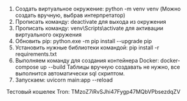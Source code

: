 1. Создать виртуальное окружение: python -m venv venv (Можно создать вручную, выбрав интерпретатор) 
2. Прописать команду: deactivate для выхода из окружения
3. Прописать команду: venv\Scripts\activate для активации виртуального окружения
4. Обновить pip: python.exe -m pip install --upgrade pip
5. Установить нужные библиотеки командой: pip install -r requirements.txt
6. Выполняем команду для создания контейнера Docker: docker-compose up --build
Таблицы вручную создавать не нужно, все выполнится автоматически sql скриптом.
7. Запускаем: uvicorn main:app --reload

Тестовый кошелек Tron: TMzoZ7iRvSJhi47Fygp47MQbVPbsezdqZV
